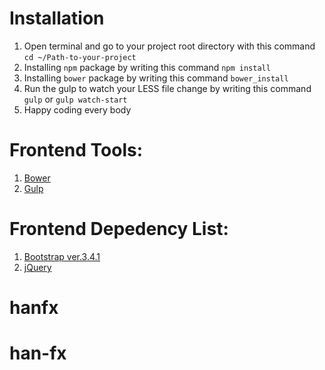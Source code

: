 
# Installation

 1. Open terminal and go to your project root directory with this command `cd ~/Path-to-your-project`
 2. Installing `npm` package by writing this command `npm install`
 3. Installing `bower` package by writing this command `bower_install`
 4. Run the gulp to watch your LESS file change by writing this command `gulp` or `gulp watch-start`
 5. Happy coding every body

 

# Frontend Tools:

1. [Bower](http://bower.io)
2. [Gulp](https://gulpjs.com/)


# Frontend Depedency List:

1. [Bootstrap ver.3.4.1](http://getbootstrap.com)
2. [jQuery](http://jquery.com)
# hanfx
# han-fx
